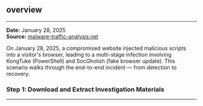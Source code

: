 ## overview 
---
**Date:** January 28, 2025  
**Source:** [malware-traffic-analysis.net](https://www.malware-traffic-analysis.net/2025/01/28/index.html)

On January 28, 2025, a compromised website injected malicious scripts into a visitor's browser, leading to a multi-stage infection involving KongTuke (PowerShell) and SocGholish (fake browser update). This scenario walks through the end-to-end incident — from detection to recovery.

### Step 1: Download and Extract Investigation Materials

---

